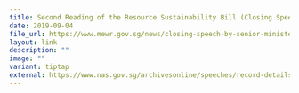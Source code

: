 ```yaml
---
title: Second Reading of the Resource Sustainability Bill (Closing Speech)
date: 2019-09-04
file_url: https://www.mewr.gov.sg/news/closing-speech-by-senior-minister-of-state-for-the-environment-and-water-resources-dr-amy-khor-for-the-second-reading-of-the-resource-sustainability-bill--4-sep-2019
layout: link
description: ""
image: ""
variant: tiptap
external: https://www.nas.gov.sg/archivesonline/speeches/record-details/9fac66e6-4327-11eb-85f4-005056a7c31c
---
```

